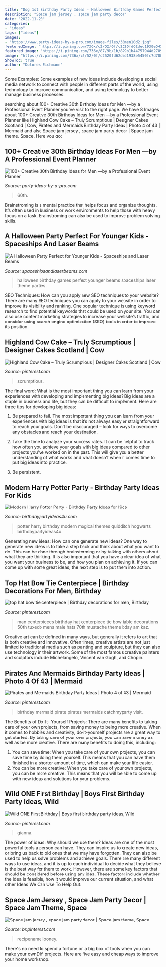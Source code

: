 ```yaml
---
title: "Dog 1st Birthday Party Ideas - Halloween Birthday Games Perfect Younger Beams Spaceships Laser Theme Parties"
description: "Space jam jersey , space jam party decor"
date: "2022-11-20"
categories:
- "ideas"
tags: ["ideas"]
images:
- "https://www.party-ideas-by-a-pro.com/image-files/30men10d2.jpg"
featuredImage: "https://i.pinimg.com/736x/c2/52/0f/c2520fd62ded1938e5450fc7d78b44c8.jpg"
featured_image: "https://i.pinimg.com/736x/87/9b/1b/879b1b44757944d27892aee25de01efa.jpg"
image: "https://i.pinimg.com/736x/c2/52/0f/c2520fd62ded1938e5450fc7d78b44c8.jpg"
ShowToc: true
author: "Dolores Eichmann"
---
```



Some Examples:
Some examples of new ideas include developing a social media network to connect with people in different parts of the world, using technology to improve communication, and using technology to better manage business processes.

	

		
searching about 100+ Creative 30th Birthday Ideas for Men —by a Professional Event Planner you've visit to the right page. We have 8 Images about 100+ Creative 30th Birthday Ideas for Men —by a Professional Event Planner like Highland Cow Cake – Truly Scrumptious | Designer Cakes Scotland | Cow, Pirates and Mermaids Birthday Party Ideas | Photo 4 of 43 | Mermaid and also Space jam jersey , space jam party decor | Space jam theme, Space. Here you go:
		
    
## 100+ Creative 30th Birthday Ideas For Men —by A Professional Event Planner

<img loading=lazy src="https://www.party-ideas-by-a-pro.com/image-files/30men10d2.jpg" onerror="this.onerror=null;this.src='https://tse1.mm.bing.net/th?id=OIP.PtaEJ5o1zpLHd-qwH8WNtQHaE7&amp;pid=15.1';" alt="100+ Creative 30th Birthday Ideas for Men —by a Professional Event Planner">

_Source: party-ideas-by-a-pro.com_

>60th. 

	

Brainstroming is a mental practice that helps focus and organize thoughts. It’s often used in business or work environments to help those with heavy focus on a task. Brainstroming can also be used to improve problem solving skills.

    
## A Halloween Party Perfect For Younger Kids - Spaceships And Laser Beams

<img loading=lazy src="https://spaceshipsandlaserbeams.com/wp-content/uploads/2015/09/halloween-party-ideas-kids-009.jpg" onerror="this.onerror=null;this.src='https://tse4.mm.bing.net/th?id=OIP.b2twm2jyoNUdGBuhoEZP_AHaLH&amp;pid=15.1';" alt="A Halloween Party Perfect for Younger Kids - Spaceships and Laser Beams">

_Source: spaceshipsandlaserbeams.com_

>halloween birthday games perfect younger beams spaceships laser theme parties. 

	

SEO Techniques: How can you apply new SEO techniques to your website?
There are many SEO techniques you can apply to your website in order to improve its visibility and ranking. One popular technique is using keyword research to find potential keywords that could be used on your site. You can also use content marketing strategies to increase your website’s traffic, and consider using search engine optimization (SEO) tools in order to improve its position.

    
## Highland Cow Cake – Truly Scrumptious | Designer Cakes Scotland | Cow

<img loading=lazy src="https://i.pinimg.com/736x/45/fe/08/45fe08d08b6a1f06e4ed034892492ff8.jpg" onerror="this.onerror=null;this.src='https://tse2.mm.bing.net/th?id=OIP.W8LsbimKQph5-DYvZjGZGwHaKq&amp;pid=15.1';" alt="Highland Cow Cake – Truly Scrumptious | Designer Cakes Scotland | Cow">

_Source: pinterest.com_

>scrumptious. 

	

The final word: What is the most important thing you can learn from your experiences with developing and implementing big ideas?
Big ideas are a staple in business and life, but they can be difficult to implement. Here are three tips for developing big ideas:
1. Be prepared to fail. The most important thing you can learn from your experiences with big ideas is that it’s not always easy or straightforward to reach your goals. Don’t be discouraged – look for ways to overcome any obstacles and reach your destination.

2. Take the time to analyze your success rates. It can be helpful to track how often you achieve your goals with big ideas compared to other projects you’ve worked on in the past. This will give you a better understanding of what works and what doesn’t when it comes time to put big ideas into practice.

3. Be persistent.

    
## Modern Harry Potter Party - Birthday Party Ideas For Kids

<img loading=lazy src="https://www.birthdaypartyideas4u.com/wp-content/uploads/2016/04/Modern-Harry-Potter-Party-Hogwarts-Quidditch-Party-Ideas-550x785.jpg" onerror="this.onerror=null;this.src='https://tse3.mm.bing.net/th?id=OIP.yEG2Jny7Kd7CrQmdBlmTCQHaKk&amp;pid=15.1';" alt="Modern Harry Potter Party - Birthday Party Ideas for Kids">

_Source: birthdaypartyideas4u.com_

>potter harry birthday modern magical themes quidditch hogwarts birthdaypartyideas4u. 

	

Generating new ideas: How can one generate new ideas?
One way to generate new ideas is to take a step back and think about what you want to do. This can be done through brainstorming or by talking with others about what they are thinking. It is also important that you have a clear idea of what you want your business to be, and how you plan on achieving it. If you can come up with some great ideas, the next step is to put them into action.

    
## Top Hat Bow Tie Centerpiece | Birthday Decorations For Men, Birthday

<img loading=lazy src="https://i.pinimg.com/736x/f9/e9/fc/f9e9fcd6edad686cc772bb454350357b--little-man-top-hats.jpg" onerror="this.onerror=null;this.src='https://tse2.mm.bing.net/th?id=OIP.zxLfZHJ637g9WT0TO-6XVwHaNK&amp;pid=15.1';" alt="top hat bow tie centerpiece | Birthday decorations for men, Birthday">

_Source: pinterest.com_

>man centerpieces birthday hat centerpiece tie bow table decorations 50th tuxedo mens male hats 70th mustache theme bday am kaz. 

	

Creative art can be defined in many ways, but generally it refers to art that is both creative and innovative. Often times, creative artists are not just limited to traditional media such as painting and sculpture, but they can also use technology in their artwork. Some of the most famous creative painters and sculptors include Michelangelo, Vincent van Gogh, and Chopin.

    
## Pirates And Mermaids Birthday Party Ideas | Photo 4 Of 43 | Mermaid

<img loading=lazy src="https://i.pinimg.com/736x/65/11/c9/6511c9943252111af09069c504ddd05c--mermaid-birthday-party-ideas-pirate-birthday.jpg" onerror="this.onerror=null;this.src='https://tse1.mm.bing.net/th?id=OIP.GJPvSfGhHSFm7h71DVX1GQHaLr&amp;pid=15.1';" alt="Pirates and Mermaids Birthday Party Ideas | Photo 4 of 43 | Mermaid">

_Source: pinterest.com_

>birthday mermaid pirate pirates mermaids catchmyparty visit. 

	

The Benefits of Do-It- Yourself Projects: There are many benefits to taking care of your own projects, from saving money to being more creative.
When it comes to hobbies and creativity, do-it-yourself projects are a great way to get started. By taking care of your own projects, you can save money as well as be more creative. There are many benefits to doing this, including: 
1. You can save time: When you take care of your own projects, you can save time by doing them yourself. This means that you can have them finished in a shorter amount of time, which can make your life easier. 
2. You can be more creative: When you take care of your own projects, you can be more creative. This means that you will be able to come up with new ideas and solutions for your problems. 

    
## Wild ONE First Birthday | Boys First Birthday Party Ideas, Wild

<img loading=lazy src="https://i.pinimg.com/736x/87/9b/1b/879b1b44757944d27892aee25de01efa.jpg" onerror="this.onerror=null;this.src='https://tse4.mm.bing.net/th?id=OIP.eYrSyXeqE5-kMky7ZgJwggHaLG&amp;pid=15.1';" alt="Wild ONE First Birthday | Boys first birthday party ideas, Wild">

_Source: pinterest.com_

>gianna. 

	

The power of ideas: Why should we use them?
Ideas are one of the most powerful tools a person can have. They can inspire us to create new ideas, or bring us back to old ones that we may have forgotten. They can also be used to help us solve problems and achieve goals. There are many different ways to use ideas, and it is up to each individual to decide what they believe is the best way for them to work. However, there are some key factors that should be considered before using any idea. These factors include whether the idea is feasible, how it would improve our current situation, and what other Ideas We Can Use To Help Out.

    
## Space Jam Jersey , Space Jam Party Decor | Space Jam Theme, Space

<img loading=lazy src="https://i.pinimg.com/736x/c2/52/0f/c2520fd62ded1938e5450fc7d78b44c8.jpg" onerror="this.onerror=null;this.src='https://tse3.mm.bing.net/th?id=OIP.pdrpJl6xDl53FOIdrR9WvwHaLF&amp;pid=15.1';" alt="Space jam jersey , space jam party decor | Space jam theme, Space">

_Source: br.pinterest.com_

>recipename looney. 

	

There's no need to spend a fortune on a big box of tools when you can make your ownDIY projects. Here are five easy and cheap ways to improve your home workshop.

